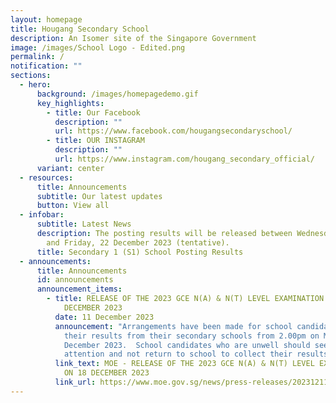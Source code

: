 ```yaml
---
layout: homepage
title: Hougang Secondary School
description: An Isomer site of the Singapore Government
image: /images/School Logo - Edited.png
permalink: /
notification: ""
sections:
  - hero:
      background: /images/homepagedemo.gif
      key_highlights:
        - title: Our Facebook
          description: ""
          url: https://www.facebook.com/hougangsecondaryschool/
        - title: OUR INSTAGRAM
          description: ""
          url: https://www.instagram.com/hougang_secondary_official/
      variant: center
  - resources:
      title: Announcements
      subtitle: Our latest updates
      button: View all
  - infobar:
      subtitle: Latest News
      description: The posting results will be released between Wednesday, 20 December
        and Friday, 22 December 2023 (tentative).
      title: Secondary 1 (S1) School Posting Results
  - announcements:
      title: Announcements
      id: announcements
      announcement_items:
        - title: RELEASE OF THE 2023 GCE N(A) & N(T) LEVEL EXAMINATION RESULTS ON 18
            DECEMBER 2023
          date: 11 December 2023
          announcement: "Arrangements have been made for school candidates to receive
            their results from their secondary schools from 2.00pm on Monday, 18
            December 2023.  School candidates who are unwell should seek medical
            attention and not return to school to collect their results. "
          link_text: MOE - RELEASE OF THE 2023 GCE N(A) & N(T) LEVEL EXAMINATION RESULTS
            ON 18 DECEMBER 2023
          link_url: https://www.moe.gov.sg/news/press-releases/20231211-release-of-the-2023-singapore-cambridge-gce-na-nt-level-examination-results
---
```

